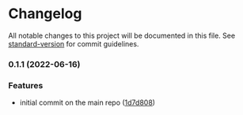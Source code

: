 # Changelog

All notable changes to this project will be documented in this file. See [standard-version](https://github.com/conventional-changelog/standard-version) for commit guidelines.

### 0.1.1 (2022-06-16)


### Features

* initial commit on the main repo ([1d7d808](https://github.com/kennethtegrado/portfolio/commit/1d7d808c3f34c8e4f7413520088a268e20c86f7d))
